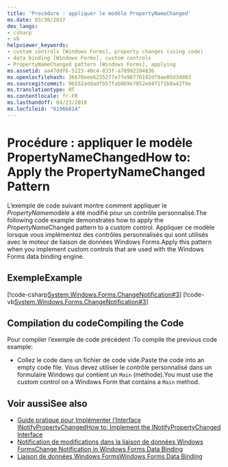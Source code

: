 ```yaml
---
title: 'Procédure : appliquer le modèle PropertyNameChanged'
ms.date: 03/30/2017
dev_langs:
- csharp
- vb
helpviewer_keywords:
- custom controls [Windows Forms], property changes (using code)
- data binding [Windows Forms], custom controls
- PropertyNameChanged pattern [Windows Forms], applying
ms.assetid: aa47ddf6-5223-40c4-833f-a78992194836
ms.openlocfilehash: 36670eee6235277a7fe98770192df9ae05d3dd03
ms.sourcegitcommit: 9b552addadfb57fab0b9e7852ed4f1f1b8a42f8e
ms.translationtype: HT
ms.contentlocale: fr-FR
ms.lasthandoff: 04/23/2019
ms.locfileid: "61966814"
---
```

# <a name="how-to-apply-the-propertynamechanged-pattern"></a><span data-ttu-id="6612c-102">Procédure : appliquer le modèle PropertyNameChanged</span><span class="sxs-lookup"><span data-stu-id="6612c-102">How to: Apply the PropertyNameChanged Pattern</span></span>
<span data-ttu-id="6612c-103">L’exemple de code suivant montre comment appliquer le *PropertyName*modèle a été modifié pour un contrôle personnalisé.</span><span class="sxs-lookup"><span data-stu-id="6612c-103">The following code example demonstrates how to apply the *PropertyName*Changed pattern to a custom control.</span></span> <span data-ttu-id="6612c-104">Appliquer ce modèle lorsque vous implémentez des contrôles personnalisés qui sont utilisés avec le moteur de liaison de données Windows Forms.</span><span class="sxs-lookup"><span data-stu-id="6612c-104">Apply this pattern when you implement custom controls that are used with the Windows Forms data binding engine.</span></span>  
  
## <a name="example"></a><span data-ttu-id="6612c-105">Exemple</span><span class="sxs-lookup"><span data-stu-id="6612c-105">Example</span></span>  
 [!code-csharp[System.Windows.Forms.ChangeNotification#3](~/samples/snippets/csharp/VS_Snippets_Winforms/System.Windows.Forms.ChangeNotification/CS/Form1.cs#3)]
 [!code-vb[System.Windows.Forms.ChangeNotification#3](~/samples/snippets/visualbasic/VS_Snippets_Winforms/System.Windows.Forms.ChangeNotification/VB/Form1.vb#3)]  
  
## <a name="compiling-the-code"></a><span data-ttu-id="6612c-106">Compilation du code</span><span class="sxs-lookup"><span data-stu-id="6612c-106">Compiling the Code</span></span>  
 <span data-ttu-id="6612c-107">Pour compiler l’exemple de code précédent :</span><span class="sxs-lookup"><span data-stu-id="6612c-107">To compile the previous code example:</span></span>  
  
- <span data-ttu-id="6612c-108">Collez le code dans un fichier de code vide.</span><span class="sxs-lookup"><span data-stu-id="6612c-108">Paste the code into an empty code file.</span></span> <span data-ttu-id="6612c-109">Vous devez utiliser le contrôle personnalisé dans un formulaire Windows qui contient un `Main` (méthode).</span><span class="sxs-lookup"><span data-stu-id="6612c-109">You must use the custom control on a Windows Form that contains a `Main` method.</span></span>  
  
## <a name="see-also"></a><span data-ttu-id="6612c-110">Voir aussi</span><span class="sxs-lookup"><span data-stu-id="6612c-110">See also</span></span>

- [<span data-ttu-id="6612c-111">Guide pratique pour Implémenter l’Interface INotifyPropertyChanged</span><span class="sxs-lookup"><span data-stu-id="6612c-111">How to: Implement the INotifyPropertyChanged Interface</span></span>](how-to-implement-the-inotifypropertychanged-interface.md)
- [<span data-ttu-id="6612c-112">Notification de modifications dans la liaison de données Windows Forms</span><span class="sxs-lookup"><span data-stu-id="6612c-112">Change Notification in Windows Forms Data Binding</span></span>](change-notification-in-windows-forms-data-binding.md)
- [<span data-ttu-id="6612c-113">Liaison de données Windows Forms</span><span class="sxs-lookup"><span data-stu-id="6612c-113">Windows Forms Data Binding</span></span>](windows-forms-data-binding.md)
